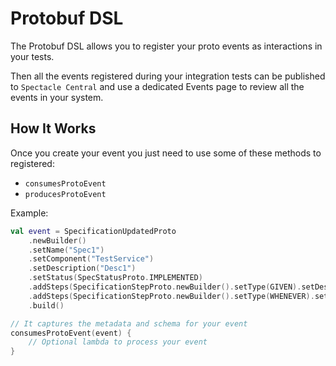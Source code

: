 [//]: # ( {{ title: Protobuf DSL }} {{ tags: DSL, Interactions, Events }} {{ features: Interactions, Events  }} )

[//]: # ( {{ team: Spectacle Docs Writers }} )

# Protobuf DSL

The Protobuf DSL allows you to register your proto events as interactions in your tests.

Then all the events registered during your integration tests can be published to `Spectacle Central` and use a dedicated Events page to review all the
events in your system.

## How It Works

Once you create your event you just need to use some of these methods to registered:

* `consumesProtoEvent`
* `producesProtoEvent`

Example:

```kotlin
val event = SpecificationUpdatedProto
    .newBuilder()
    .setName("Spec1")
    .setComponent("TestService")
    .setDescription("Desc1")
    .setStatus(SpecStatusProto.IMPLEMENTED)
    .addSteps(SpecificationStepProto.newBuilder().setType(GIVEN).setDescription("step1").setIndex(1))
    .addSteps(SpecificationStepProto.newBuilder().setType(WHENEVER).setDescription("step2").setIndex(2))
    .build()

// It captures the metadata and schema for your event
consumesProtoEvent(event) {
    // Optional lambda to process your event
}
```
